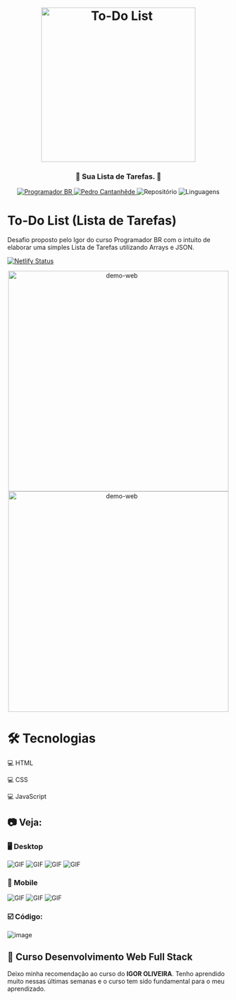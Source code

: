 <h1 align="center">
    <img alt="To-Do List" src="github/logo.png" width="350px" />
</h1>

<div align="center">
    <h3> 🌸 Sua Lista de Tarefas. 🌸 </h3>
    <a href="https://programadorbr.com/?src=adgogbst&gclid=Cj0KCQjwp86EBhD7ARIsAFkgakg4inXFT5ov7LCBH1e27-Hbb3y9IFKxG0CWdbBJ40YkQHwpifGH5nsaAtejEALw_wcB" target="_blank">
      <img src="https://img.shields.io/static/v1?label=ProgramadorBR&message=Igor&color=e43e75&style=for-the-badge" target="_blank" alt="Programador BR">
    </a>
    <a href="https://github.com/PedroCantanhede" target="_blank">
      <img src="https://img.shields.io/static/v1?label=Author&message=PedroCantanhede&color=e43e75&style=for-the-badge" target="_blank" alt="Pedro Cantanhêde">
    </a>
    <img src="https://img.shields.io/github/repo-size/PedroCantanhede/To-Do-List?color=e43e75&style=for-the-badge" alt="Repositório"> 
    <img src="https://img.shields.io/github/languages/count/PedroCantanhede/To-Do-List?color=e43e75&style=for-the-badge" alt="Linguagens">
</div>

# To-Do List (Lista de Tarefas)

Desafio proposto pelo Igor do curso Programador BR com o intuito de elaborar uma simples Lista de Tarefas utilizando Arrays e JSON.

[![Netlify Status](https://api.netlify.com/api/v1/badges/5c0365d1-24ec-4a7c-bb2a-b1323c44cda0/deploy-status)](https://app.netlify.com/sites/lista-de-tarefa/deploys)

<div align="center" >
  <img src="./github/note.png" alt="demo-web" height="500">
</div>

<div align="center" >
  <img src="./github/mobile.png" alt="demo-web" height="500">
</div>

# 🛠️ Tecnologias

💻 HTML

💻 CSS

💻 JavaScript

## :camera: Veja:

### 🖥️ Desktop

![GIF](github/desktop.gif)
![GIF](github/desktop2.gif)
![GIF](github/desktop3.gif)
![GIF](github/desktop4.gif)

### 📱 Mobile

![GIF](github/mobile.gif)
![GIF](github/mobile2.gif)
![GIF](github/mobile3.gif)

### ☑️ Código:

![image](github/codigo.JPG)

## 🌟 Curso Desenvolvimento Web Full Stack

Deixo minha recomendação ao curso do **IGOR OLIVEIRA**. Tenho aprendido muito nessas últimas semanas e o curso tem sido fundamental para o meu aprendizado.

